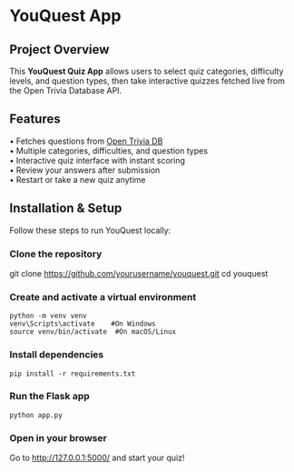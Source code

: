 # YouQuest App

## Project Overview

This **YouQuest Quiz App** allows users to select quiz categories, difficulty levels, and question types, then take interactive quizzes fetched live from the Open Trivia Database API.

## Features
• Fetches questions from [Open Trivia DB](https://opentdb.com)  
• Multiple categories, difficulties, and question types  
• Interactive quiz interface with instant scoring  
• Review your answers after submission  
• Restart or take a new quiz anytime  

## Installation & Setup

Follow these steps to run YouQuest locally:

### Clone the repository
git clone https://github.com/yourusername/youquest.git
cd youquest

### Create and activate a virtual environment
```
python -m venv venv
venv\Scripts\activate    #On Windows
source venv/bin/activate  #On macOS/Linux
```

### Install dependencies
```
pip install -r requirements.txt
```

### Run the Flask app
```
python app.py
```

### Open in your browser

Go to http://127.0.0.1:5000/
and start your quiz!

